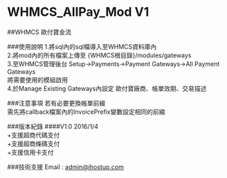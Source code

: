 # WHMCS_AllPay_Mod V1
##WHMCS 歐付寶金流

###使用說明
1.將sql內的sql檔導入至WHMCS資料庫內  
2.將mod內的所有檔案上傳至 {WHMCS根目錄}/modules/gateways  
3.至WHMCS管理後台 Setup->Payments->Payment Gateways->All Payment Gateways  
將需要使用的模組啟用  
4.於Manage Existing Gateways內設定 歐付寶廠商、帳單效期、交易描述  

###注意事項
若有必要更換帳單前綴  
需先將callback檔案內的InvoicePrefix變數設定相同的前綴

###版本紀錄
####V1.0
2016/1/4   
+支援超商代碼支付  
+支援超商條碼支付  
+支援信用卡支付  

###技術支援
Email : admin@ihostup.com
